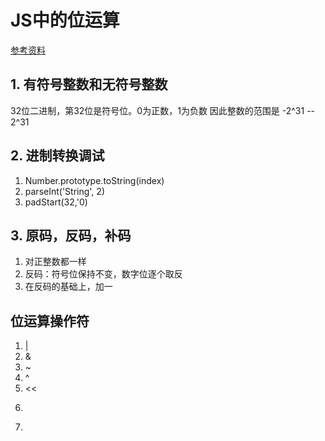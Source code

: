 # JS中的位运算
[参考资料](https://juejin.cn/post/6854573220948164615#heading-29)

## 1. 有符号整数和无符号整数
32位二进制，第32位是符号位。0为正数，1为负数
因此整数的范围是 -2^31 -- 2^31

## 2. 进制转换调试
1. Number.prototype.toString(index)
2. parseInt('String', 2)
3. padStart(32,'0)

## 3. 原码，反码，补码
1. 对正整数都一样
2. 反码：符号位保持不变，数字位逐个取反
3. 在反码的基础上，加一

## 位运算操作符
1. |
2. &
3. ~
4. ^
5. <<
6. >>
7. >>>

